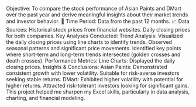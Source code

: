  Objective: To compare the stock performance of Asian Paints and DMart over the past year and derive meaningful insights about their market trends and investor behavior.
📅 Time Period: Data from the past 12 months.
📈 Data Sources:
Historical stock prices from financial websites.
Daily closing prices for both companies.
Key Analyses Conducted:
Trend Analysis:
Visualized the daily closing prices using line charts to identify trends.
Observed seasonal patterns and significant price movements.
Identified key points where short-term and long-term trends intersected (golden crosses and death crosses).
Performance Metrics:
Line Charts: Displayed the daily closing prices.
Insights & Conclusions:
Asian Paints:
Demonstrated consistent growth with lower volatility.
Suitable for risk-averse investors seeking stable returns.
DMart:
Exhibited higher volatility with potential for higher returns.
Attracted risk-tolerant investors looking for significant gains.
This project helped me sharpen my Excel skills, particularly in data analysis, charting, and financial modeling. 
